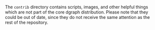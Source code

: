 The `contrib` directory contains scripts, images, and other helpful things which are not part of the
core dgraph distribution. Please note that they could be out of date, since they do not receive the
same attention as the rest of the repository.
